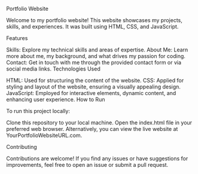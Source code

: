 Portfolio Website

Welcome to my portfolio website! This website showcases my projects, skills, and experiences. It was built using HTML, CSS, and JavaScript.

Features

Skills: Explore my technical skills and areas of expertise.
About Me: Learn more about me, my background, and what drives my passion for coding.
Contact: Get in touch with me through the provided contact form or via social media links.
Technologies Used

HTML: Used for structuring the content of the website.
CSS: Applied for styling and layout of the website, ensuring a visually appealing design.
JavaScript: Employed for interactive elements, dynamic content, and enhancing user experience.
How to Run

To run this project locally:

Clone this repository to your local machine.
Open the index.html file in your preferred web browser.
Alternatively, you can view the live website at YourPortfolioWebsiteURL.com.

Contributing

Contributions are welcome! If you find any issues or have suggestions for improvements, feel free to open an issue or submit a pull request.
